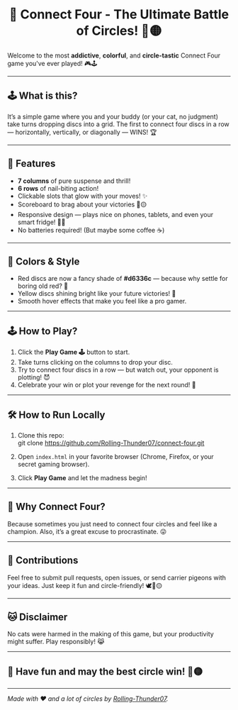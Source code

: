 <h1 align="center"> 🎉 Connect Four - The Ultimate Battle of Circles! 🔴🟡 </h1>

Welcome to the most **addictive**, **colorful**, and **circle-tastic** Connect Four game you've ever played! 🎮🕹️

---

## 🕹️ What is this?

It’s a simple game where you and your buddy (or your cat, no judgment) take turns dropping discs into a grid. The first to connect four discs in a row — horizontally, vertically, or diagonally — WINS! 🏆

---

## 🚀 Features

- **7 columns** of pure suspense and thrill!  
- **6 rows** of nail-biting action!  
- Clickable slots that glow with your moves! ✨  
- Scoreboard to brag about your victories 🔴🟡  
- Responsive design — plays nice on phones, tablets, and even your smart fridge! 📱🧊  
- No batteries required! (But maybe some coffee ☕️)  

---

## 🎨 Colors & Style

- Red discs are now a fancy shade of **#d6336c** — because why settle for boring old red? 💅  
- Yellow discs shining bright like your future victories! 🌟  
- Smooth hover effects that make you feel like a pro gamer.  

---

## 🕹️ How to Play?

1. Click the **Play Game 🕹️** button to start.  
2. Take turns clicking on the columns to drop your disc.  
3. Try to connect four discs in a row — but watch out, your opponent is plotting! 😈  
4. Celebrate your win or plot your revenge for the next round! 🎉  

---

## 🛠️ How to Run Locally

1. Clone this repo:  
git clone https://github.com/Rolling-Thunder07/connect-four.git

2. Open `index.html` in your favorite browser (Chrome, Firefox, or your secret gaming browser).  
3. Click **Play Game** and let the madness begin!  

---

## 🤔 Why Connect Four?

Because sometimes you just need to connect four circles and feel like a champion. Also, it’s a great excuse to procrastinate. 😜

---

## 🙌 Contributions

Feel free to submit pull requests, open issues, or send carrier pigeons with your ideas. Just keep it fun and circle-friendly! 🕊️🔴🟡

---

## 🐱 Disclaimer

No cats were harmed in the making of this game, but your productivity might suffer. Play responsibly! 😹

---

## 🎉 Have fun and may the best circle win! 🔴🟡

---

*Made with ❤️ and a lot of circles by [Rolling-Thunder07](https://github.com/Rolling-Thunder07).*
